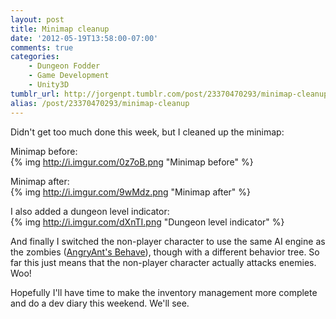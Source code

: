 ```yaml
---
layout: post
title: Minimap cleanup
date: '2012-05-19T13:58:00-07:00'
comments: true
categories:
    - Dungeon Fodder
    - Game Development
    - Unity3D
tumblr_url: http://jorgenpt.tumblr.com/post/23370470293/minimap-cleanup
alias: /post/23370470293/minimap-cleanup
---
```


Didn't get too much done this week, but I cleaned up the minimap:

Minimap before:  
{% img http://i.imgur.com/0z7oB.png "Minimap before" %}

Minimap after:  
{% img http://i.imgur.com/9wMdz.png "Minimap after" %}

  
I also added a dungeon level indicator:  
{% img http://i.imgur.com/dXnTI.png "Dungeon level indicator" %}

And finally I switched the non-player character to use the same AI engine as the zombies ([AngryAnt's Behave](http://angryant.com/behave)), though with a different behavior tree. So far this just means that the non-player character actually attacks enemies. Woo!

Hopefully I'll have time to make the inventory management more complete and do a dev diary this weekend. We'll see.

